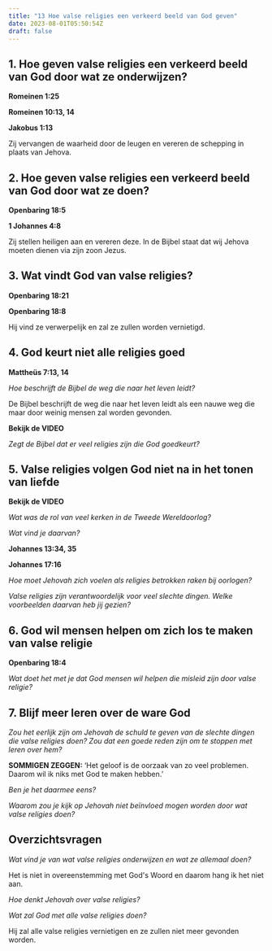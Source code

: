 ```yaml
---
title: "13 Hoe valse religies een verkeerd beeld van God geven"
date: 2023-08-01T05:50:54Z
draft: false
---
```


## 1. Hoe geven valse religies een verkeerd beeld van God door wat ze onderwijzen?

**Romeinen 1:25**

**Romeinen 10:13, 14**

**Jakobus 1:13**

Zij vervangen de waarheid door de leugen en vereren de schepping in plaats van Jehova.

## 2. Hoe geven valse religies een verkeerd beeld van God door wat ze doen?

**Openbaring 18:5**

**1 Johannes 4:8**

Zij stellen heiligen aan en vereren deze. In de Bijbel staat dat wij Jehova moeten dienen
via zijn zoon Jezus.

## 3. Wat vindt God van valse religies?

**Openbaring 18:21**

**Openbaring 18:8**

Hij vind ze verwerpelijk en zal ze zullen worden vernietigd.

## 4. God keurt niet alle religies goed

**Mattheüs 7:13, 14**

_Hoe beschrijft de Bijbel de weg die naar het leven leidt?_

De Bijbel beschrijft de weg die naar het leven leidt als een nauwe weg die maar door weinig
mensen zal worden gevonden.

**Bekijk de VIDEO**

_Zegt de Bijbel dat er veel religies zijn die God goedkeurt?_

## 5. Valse religies volgen God niet na in het tonen van liefde

**Bekijk de VIDEO**

_Wat was de rol van veel kerken in de Tweede Wereldoorlog?_

_Wat vind je daarvan?_

**Johannes 13:34, 35**

**Johannes 17:16**

_Hoe moet Jehovah zich voelen als religies betrokken raken bij oorlogen?_

_Valse religies zijn verantwoordelijk voor veel slechte dingen. Welke voorbeelden daarvan heb jij gezien?_

## 6. God wil mensen helpen om zich los te maken van valse religie

**Openbaring 18:4**

_Wat doet het met je dat God mensen wil helpen die misleid zijn door valse religie?_

## 7. Blijf meer leren over de ware God

_Zou het eerlijk zijn om Jehovah de schuld te geven van de slechte dingen die valse religies doen? Zou dat een goede reden zijn om te stoppen met leren over hem?_

**SOMMIGEN ZEGGEN:** ‘Het geloof is de oorzaak van zo veel problemen. Daarom wil ik niks met God te maken hebben.’

_Ben je het daarmee eens?_

_Waarom zou je kijk op Jehovah niet beïnvloed mogen worden door wat valse religies doen?_

## Overzichtsvragen

_Wat vind je van wat valse religies onderwijzen en wat ze allemaal doen?_

Het is niet in overeenstemming met God's Woord en daarom hang ik het niet aan.

_Hoe denkt Jehovah over valse religies?_

_Wat zal God met alle valse religies doen?_

Hij zal alle valse religies vernietigen en ze zullen niet meer gevonden worden.
